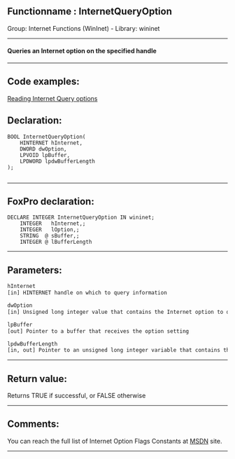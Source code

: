 <link rel="stylesheet" type="text/css" href="../../css/win32api.css">  
<link rel="stylesheet" href="https://cdnjs.cloudflare.com/ajax/libs/font-awesome/4.7.0/css/font-awesome.min.css">

## Functionname : InternetQueryOption
Group: Internet Functions (WinInet) - Library: wininet    
***  


#### Queries an Internet option on the specified handle
***  


## Code examples:
[Reading Internet Query options](../../samples/sample_060.md)  

## Declaration:
```foxpro  
BOOL InternetQueryOption(
    HINTERNET hInternet,
    DWORD dwOption,
    LPVOID lpBuffer,
    LPDWORD lpdwBufferLength
);
  
```  
***  


## FoxPro declaration:
```foxpro  
DECLARE INTEGER InternetQueryOption IN wininet;
	INTEGER   hInternet,;
	INTEGER   lOption,;
	STRING  @ sBuffer,;
	INTEGER @ lBufferLength  
```  
***  


## Parameters:
```txt  
hInternet
[in] HINTERNET handle on which to query information

dwOption
[in] Unsigned long integer value that contains the Internet option to query

lpBuffer
[out] Pointer to a buffer that receives the option setting

lpdwBufferLength
[in, out] Pointer to an unsigned long integer variable that contains the length of lpBuffer  
```  
***  


## Return value:
Returns TRUE if successful, or FALSE otherwise  
***  


## Comments:
You can reach the full list of Internet Option Flags Constants at <a href="http://msdn.microsoft.com/library/default.asp?url=/workshop/networking/wininet/reference/constants/flags.asp">MSDN</a> site.  
  
***  

